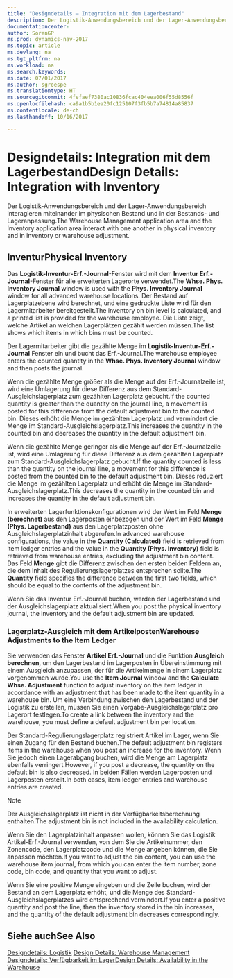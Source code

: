 ```yaml
---
title: "Designdetails – Integration mit dem Lagerbestand"
description: Der Logistik-Anwendungsbereich und der Lager-Anwendungsbereich interagieren miteinander im physischen Bestand und in der Bestands- und Lageranpassung.
documentationcenter: 
author: SorenGP
ms.prod: dynamics-nav-2017
ms.topic: article
ms.devlang: na
ms.tgt_pltfrm: na
ms.workload: na
ms.search.keywords: 
ms.date: 07/01/2017
ms.author: sgroespe
ms.translationtype: HT
ms.sourcegitcommit: 4fefaef7380ac10836fcac404eea006f55d8556f
ms.openlocfilehash: ca9a1b5b1ea20fc125107f3fb5b7a74814a85837
ms.contentlocale: de-ch
ms.lasthandoff: 10/16/2017

---
```

# <a name="design-details-integration-with-inventory"></a><span data-ttu-id="2531a-103">Designdetails: Integration mit dem Lagerbestand</span><span class="sxs-lookup"><span data-stu-id="2531a-103">Design Details: Integration with Inventory</span></span>
<span data-ttu-id="2531a-104">Der Logistik-Anwendungsbereich und der Lager-Anwendungsbereich interagieren miteinander im physischen Bestand und in der Bestands- und Lageranpassung.</span><span class="sxs-lookup"><span data-stu-id="2531a-104">The Warehouse Management application area and the Inventory application area interact with one another in physical inventory and in inventory or warehouse adjustment.</span></span>  
  
## <a name="physical-inventory"></a><span data-ttu-id="2531a-105">Inventur</span><span class="sxs-lookup"><span data-stu-id="2531a-105">Physical Inventory</span></span>  
 <span data-ttu-id="2531a-106">Das **Logistik-Inventur-Erf.-Journal**-Fenster wird mit dem **Inventur Erf.-Journal**-Fenster für alle erweiterten Lagerorte verwendet.</span><span class="sxs-lookup"><span data-stu-id="2531a-106">The **Whse. Phys. Inventory Journal** window is used with the **Phys. Inventory Journal** window for all advanced warehouse locations.</span></span> <span data-ttu-id="2531a-107">Der Bestand auf Lagerplatzebene wird berechnet, und eine gedruckte Liste wird für den Lagermitarbeiter bereitgestellt.</span><span class="sxs-lookup"><span data-stu-id="2531a-107">The inventory on bin level is calculated, and a printed list is provided for the warehouse employee.</span></span> <span data-ttu-id="2531a-108">Die Liste zeigt, welche Artikel an welchen Lagerplätzen gezählt werden müssen.</span><span class="sxs-lookup"><span data-stu-id="2531a-108">The list shows which items in which bins must be counted.</span></span>  
  
 <span data-ttu-id="2531a-109">Der Lagermitarbeiter gibt die gezählte Menge im **Logistik-Inventur-Erf.-Journal** Fenster ein und bucht das Erf.-Journal.</span><span class="sxs-lookup"><span data-stu-id="2531a-109">The warehouse employee enters the counted quantity in the **Whse. Phys. Inventory Journal** window and then posts the journal.</span></span>  
  
 <span data-ttu-id="2531a-110">Wenn die gezählte Menge größer als die Menge auf der Erf.-Journalzeile ist, wird eine Umlagerung für diese Differenz aus dem Standard-Ausgleichslagerplatz zum gezählten Lagerplatz gebucht.</span><span class="sxs-lookup"><span data-stu-id="2531a-110">If the counted quantity is greater than the quantity on the journal line, a movement is posted for this difference from the default adjustment bin to the counted bin.</span></span> <span data-ttu-id="2531a-111">Dieses erhöht die Menge im gezählten Lagerplatz und vermindert die Menge im Standard-Ausgleichslagerplatz.</span><span class="sxs-lookup"><span data-stu-id="2531a-111">This increases the quantity in the counted bin and decreases the quantity in the default adjustment bin.</span></span>  
  
 <span data-ttu-id="2531a-112">Wenn die gezählte Menge geringer als die Menge auf der Erf.-Journalzeile ist, wird eine Umlagerung für diese Differenz aus dem gezählten Lagerplatz zum Standard-Ausgleichslagerplatz gebucht.</span><span class="sxs-lookup"><span data-stu-id="2531a-112">If the quantity counted is less than the quantity on the journal line, a movement for this difference is posted from the counted bin to the default adjustment bin.</span></span> <span data-ttu-id="2531a-113">Dieses reduziert die Menge im gezählten Lagerplatz und erhöht die Menge im Standard-Ausgleichslagerplatz.</span><span class="sxs-lookup"><span data-stu-id="2531a-113">This decreases the quantity in the counted bin and increases the quantity in the default adjustment bin.</span></span>  
  
 <span data-ttu-id="2531a-114">In erweiterten Lagerfunktionskonfigurationen wird der Wert im Feld **Menge (berechnet)** aus den Lagerposten einbezogen und der Wert im Feld **Menge (Phys. Lagerbestand)** aus den Lagerplatzposten ohne Ausgleichslagerplatzinhalt abgerufen.</span><span class="sxs-lookup"><span data-stu-id="2531a-114">In advanced warehouse configurations, the value in the **Quantity (Calculated)** field is retrieved from item ledger entries and the value in the **Quantity (Phys. Inventory)** field is retrieved from warehouse entries, excluding the adjustment bin content.</span></span> <span data-ttu-id="2531a-115">Das Feld **Menge** gibt die Differenz zwischen den ersten beiden Feldern an, die dem Inhalt des Regulierungslagerplatzes entsprechen sollte.</span><span class="sxs-lookup"><span data-stu-id="2531a-115">The **Quantity** field specifies the difference between the first two fields, which should be equal to the contents of the adjustment bin.</span></span>  
  
 <span data-ttu-id="2531a-116">Wenn Sie das Inventur Erf.-Journal buchen, werden der Lagerbestand und der Ausgleichslagerplatz aktualisiert.</span><span class="sxs-lookup"><span data-stu-id="2531a-116">When you post the physical inventory journal, the inventory and the default adjustment bin are updated.</span></span>  
  
### <a name="warehouse-adjustments-to-the-item-ledger"></a><span data-ttu-id="2531a-117">Lagerplatz-Ausgleich mit dem Artikelposten</span><span class="sxs-lookup"><span data-stu-id="2531a-117">Warehouse Adjustments to the Item Ledger</span></span>  
 <span data-ttu-id="2531a-118">Sie verwenden das Fenster **Artikel Erf.-Journal** und die Funktion **Ausgleich berechnen**, um den Lagerbestand im Lagerposten in Übereinstimmung mit einem Ausgleich anzupassen, der für die Artikelmenge in einem Lagerplatz vorgenommen wurde.</span><span class="sxs-lookup"><span data-stu-id="2531a-118">You use the **Item Journal** window and the **Calculate Whse. Adjustment** function to adjust inventory on the item ledger in accordance with an adjustment that has been made to the item quantity in a warehouse bin.</span></span> <span data-ttu-id="2531a-119">Um eine Verbindung zwischen den Lagerbestand und der Logistik zu erstellen, müssen Sie einen Vorgabe-Ausgleichslagerplatz pro Lagerort festlegen.</span><span class="sxs-lookup"><span data-stu-id="2531a-119">To create a link between the inventory and the warehouse, you must define a default adjustment bin per location.</span></span>  
  
 <span data-ttu-id="2531a-120">Der Standard-Regulierungslagerplatz registriert Artikel im Lager, wenn Sie einen Zugang für den Bestand buchen.</span><span class="sxs-lookup"><span data-stu-id="2531a-120">The default adjustment bin registers items in the warehouse when you post an increase for the inventory.</span></span> <span data-ttu-id="2531a-121">Wenn Sie jedoch einen Lagerabgang buchen, wird die Menge am Lagerplatz ebenfalls verringert.</span><span class="sxs-lookup"><span data-stu-id="2531a-121">However, if you post a decrease, the quantity on the default bin is also decreased.</span></span> <span data-ttu-id="2531a-122">In beiden Fällen werden Lagerposten und Lagerposten erstellt.</span><span class="sxs-lookup"><span data-stu-id="2531a-122">In both cases, item ledger entries and warehouse entries are created.</span></span>  
  
> [!NOTE]  
>  <span data-ttu-id="2531a-123">Der Ausgleichslagerplatz ist nicht in der Verfügbarkeitsberechnung enthalten.</span><span class="sxs-lookup"><span data-stu-id="2531a-123">The adjustment bin is not included in the availability calculation.</span></span>  
  
 <span data-ttu-id="2531a-124">Wenn Sie den Lagerplatzinhalt anpassen wollen, können Sie das Logistik Artikel-Erf.-Journal verwenden, von dem Sie die Artikelnummer, den Zonencode, den Lagerplatzcode und die Menge angeben können, die Sie anpassen möchten.</span><span class="sxs-lookup"><span data-stu-id="2531a-124">If you want to adjust the bin content, you can use the warehouse item journal, from which you can enter the item number, zone code, bin code, and quantity that you want to adjust.</span></span>  
  
 <span data-ttu-id="2531a-125">Wenn Sie eine positive Menge eingeben und die Zeile buchen, wird der Bestand an dem Lagerplatz erhöht, und die Menge des Standard-Ausgleichslagerplatzes wird entsprechend vermindert.</span><span class="sxs-lookup"><span data-stu-id="2531a-125">If you enter a positive quantity and post the line, then the inventory stored in the bin increases, and the quantity of the default adjustment bin decreases correspondingly.</span></span>  
  
## <a name="see-also"></a><span data-ttu-id="2531a-126">Siehe auch</span><span class="sxs-lookup"><span data-stu-id="2531a-126">See Also</span></span>  
 <span data-ttu-id="2531a-127">[Designdetails: Logistik](design-details-warehouse-management.md) </span><span class="sxs-lookup"><span data-stu-id="2531a-127">[Design Details: Warehouse Management](design-details-warehouse-management.md) </span></span>  
 [<span data-ttu-id="2531a-128">Designdetails: Verfügbarkeit im Lager</span><span class="sxs-lookup"><span data-stu-id="2531a-128">Design Details: Availability in the Warehouse</span></span>](design-details-availability-in-the-warehouse.md)
